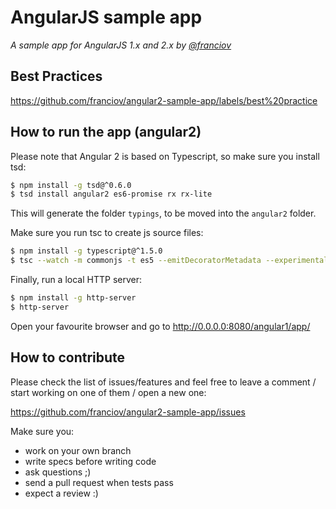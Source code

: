 # AngularJS sample app

*A sample app for AngularJS 1.x and 2.x by [@franciov](//twitter.com/franciov)*

## Best Practices

https://github.com/franciov/angular2-sample-app/labels/best%20practice

## How to run the app (angular2)

Please note that Angular 2 is based on Typescript, so make sure you install tsd:

```sh
$ npm install -g tsd@^0.6.0
$ tsd install angular2 es6-promise rx rx-lite
```

This will generate the folder `typings`, to be moved into the `angular2` folder.

Make sure you run tsc to create js source files:

```sh
$ npm install -g typescript@^1.5.0
$ tsc --watch -m commonjs -t es5 --emitDecoratorMetadata --experimentalDecorators app/angular2/app/*.ts
```

Finally, run a local HTTP server:

```sh
$ npm install -g http-server
$ http-server
```

Open your favourite browser and go to http://0.0.0.0:8080/angular1/app/

## How to contribute

Please check the list of issues/features and feel free to leave a comment / start working on one of them / open a new one:

https://github.com/franciov/angular2-sample-app/issues

Make sure you:

- work on your own branch
- write specs before writing code
- ask questions ;)
- send a pull request when tests pass
- expect a review :)
